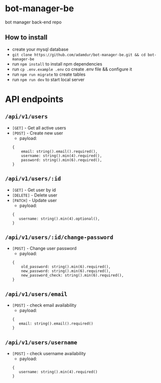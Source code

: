 # bot-manager-be
bot manager back-end repo

## How to install
- create your mysql database
- `git clone https://github.com/adamdur/bot-manager-be.git && cd bot-manager-be`
- run `npm install` to install npm dependencies
- run `cp .env.example .env` co create .env file && configure it
- run `npm run migrate` to create tables
- run `npm run dev` to start local server

# API endpoints
## `/api/v1/users`
- `[GET]` - Get all active users
- `[POST]` - Create new user
    - payload: 
    ```
    {
        email: string().email().required(),
        username: string().min(4).required(),
        password: string().min(6).required(),
    }
    ```
    
## `/api/v1/users/:id`
- `[GET]` - Get user by id
- `[DELETE]` - Delete user
- `[PATCH]` - Update user
    - payload:
    ```
    {
       username: string().min(4).optional(),
    } 
    ```
  
## `/api/v1/users/:id/change-password`
- `[POST]` - Change user password
    - payload:
    ```
    {
        old_password: string().min(6).required(),
        new_password: string().min(6).required(),
        new_password_check: string().min(6).required(),
    }
    ```
  
## `/api/v1/users/email`
- `[POST]` - check email availability
    - payload:
    ```
    {
       email: string().email().required()
    }
    ```
    
## `/api/v1/users/username`
- `[POST]` - check username availability
    - payload:
    ```
    {
       username: string().min(4).required()
    }
    ```
